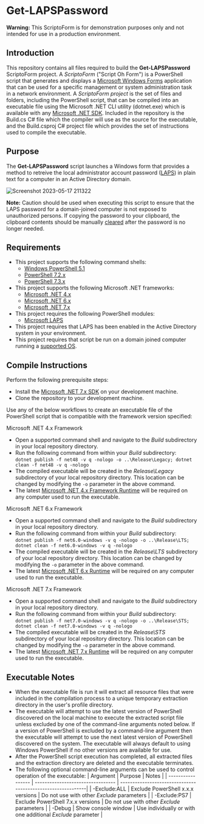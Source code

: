 # **Get-LAPSPassword**

**Warning:** This ScriptoForm is for demonstration purposes only and not intended for use in a production environment.

## Introduction
This repository contains all files required to build the **Get-LAPSPassword** ScriptoForm project.  A *ScriptoForm* ("Script Oh Form") is a PowerShell script that generates and displays a [Microsoft Windows Forms](https://learn.microsoft.com/en-us/dotnet/desktop/winforms/overview/?view=netdesktop-7.0#introduction) application that can be used for a specific management or system administration task in a network environment.  A *ScriptoForm project* is the set of files and folders, including the PowerShell script, that can be compiled into an executable file using the Microsoft .NET CLI utility (dotnet.exe) which is available with any [Microsoft .NET SDK](https://dotnet.microsoft.com/en-us/download/dotnet).  Included in the repository is the Build.cs C# file which the compiler will use as the source for the executable, and the Build.csproj C# project file which provides the set of instructions used to compile the executable.

## Purpose
The **Get-LAPSPassword** script launches a Windows form that provides a method to retreive the local administrator account password ([LAPS](https://learn.microsoft.com/en-us/windows-server/identity/laps/laps-overview)) in plain text for a computer in an Active Directory domain.

![Screenshot 2023-05-17 211322](https://github.com/Smart-Ace-Designs/Get-LAPSPassword/assets/132539186/2eb65297-5667-4462-a452-d65eec237af4)

**Note:** Caution should be used when executing this script to ensure that the LAPS password for a domain-joined computer is not exposed to unauthorized persons.  If copying the password to your clipboard, the clipboard contents should be manually [cleared](https://support.microsoft.com/en-us/windows/get-help-with-clipboard-30375039-ce71-9fe4-5b30-21b7aab6b13f) after the password is no longer needed.

## Requirements
- This project supports the following command shells:
    - [Windows PowerShell 5.1](https://docs.microsoft.com/en-us/powershell/scripting/overview?view=powershell-5.1)
    - [PowerShell 7.2.x](https://docs.microsoft.com/en-us/powershell/scripting/overview?view=powershell-7.2)
    - [PowerShell 7.3.x](https://docs.microsoft.com/en-us/powershell/scripting/overview?view=powershell-7.3)
- This project supports the following Microsoft .NET frameworks:
    - [Microsoft .NET 4.x](https://dotnet.microsoft.com/en-us/download/dotnet-framework)
    - [Microsoft .NET 6.x](https://dotnet.microsoft.com/en-us/download/dotnet/6.0)
    - [Microsoft .NET 7.x](https://dotnet.microsoft.com/en-us/download/dotnet/7.0)
- This project requires the following PowerShell modules:
    - [Microsoft LAPS](https://learn.microsoft.com/en-us/windows-server/identity/laps/laps-overview)
- This project requires that LAPS has been enabled in the Active Directory system in your environment.
- This project requires that script be run on a domain joined computer running a [supported OS](https://learn.microsoft.com/en-us/windows-server/identity/laps/laps-overview#windows-laps-supported-platforms-and-azure-ad-laps-preview-status).

## Compile Instructions
Perform the following prerequisite steps:
- Install the [Microsoft .NET 7.x SDK](https://dotnet.microsoft.com/en-us/download/dotnet/7.0) on your development machine.
- Clone the repository to your development machine.

Use any of the below workflows to create an executable file of the PowerShell script that is compatible with the framework version specified:

Microsoft .NET 4.x Framework
- Open a supported command shell and navigate to the *Build* subdirectory in your local repository directory.
- Run the following command from within your *Build* subdirectory:<br>
``dotnet publish -f net48 -v q -nologo -o ..\Release\Legacy; dotnet clean -f net48 -v q -nologo``
- The compiled executable will be created in the *Release\Legacy* subdirectory of your local repository directory.  This location can be changed by modifying the ``-o`` parameter in the above command.
- The latest [Microsoft .NET 4.x Framework Runtime](https://dotnet.microsoft.com/en-us/download/dotnet-framework/net48) will be required on any computer used to run the executable.

Microsoft .NET 6.x Framework
- Open a supported command shell and navigate to the *Build* subdirectory in your local repository directory.
- Run the following command from within your *Build* subdirectory:<br>
``dotnet publish -f net6.0-windows -v q -nologo -o ..\Release\LTS; dotnet clean -f net6.0-windows -v q -nologo``
- The compiled executable will be created in the *Release\LTS* subdirectory of your local repository directory.  This location can be changed by modifying the ``-o`` parameter in the above command.
- The latest [Microsoft .NET 6.x Runtime](https://dotnet.microsoft.com/en-us/download/dotnet/6.0) will be required on any computer used to run the executable.

Microsoft .NET 7.x Framework
- Open a supported command shell and navigate to the *Build* subdirectory in your local repository directory.
- Run the following command from within your *Build* subdirectory:<br>
``dotnet publish -f net7.0-windows -v q -nologo -o ..\Release\STS; dotnet clean -f net7.0-windows -v q -nologo``
- The compiled executable will be created in the *Release\STS* subdirectory of your local repository directory.  This location can be changed by modifying the ``-o`` parameter in the above command.
- The latest [Microsoft .NET 7.x Runtime](https://dotnet.microsoft.com/en-us/download/dotnet/7.0) will be required on any computer used to run the executable.

## Executable Notes
- When the executable file is run it will extract all resource files that were included in the compilation process to a unique temporary extraction directory in the user's profile directory.
- The executable will attempt to use the latest version of PowerShell discovered on the local machine to execute the extracted script file unless excluded by one of the command-line arguments noted below.  If a version of PowerShell is excluded by a command-line argument then the executable will attempt to use the next latest version of PowerShell discovered on the system.  The executable will always default to using Windows PowerShell if no other versions are available for use.
- After the PowerShell script execution has completed, all extracted files and the extraction directory are deleted and the executable terminates.
- The following optional command-line arguments can be used to control operation of the executable:
  | Argument          | Purpose                           | Notes                                                       |
  | ----------------- | --------------------------------- | ------------------------------------------------------------|
  | -Exclude:ALL      | Exclude PowerShell x.x.x versions | Do not use with other *Exclude* parameters                  |
  | -Exclude:PS7      | Exclude PowerShell 7.x.x versions | Do not use with other *Exclude* parameters                  |
  | -Debug            | Show console window               | Use individually or with one additional *Exclude* parameter |
